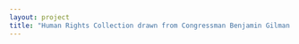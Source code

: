 ```yaml
--- 
layout: project 
title: "Human Rights Collection drawn from Congressman Benjamin Gilman's Tenure as International Affairs Committee Chair" 
---
```




